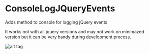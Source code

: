 ConsoleLogJQueryEvents
======================

Adds method to console for logging jQuery events

It works not with all jquery versions and may not work on minimazed version but it can be very handy during development process.

![alt tag](https://raw.github.com/iarovyi/ConsoleLogJQueryEvents/master/console.logEvents.png)
